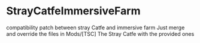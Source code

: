 # StrayCatfeImmersiveFarm
compatibility patch between stray Catfe and immersive farm
Just merge and override the files in Mods/[TSC] The Stray Catfe with the provided ones
